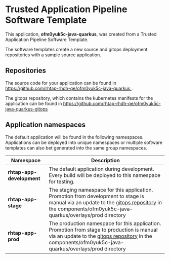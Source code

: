 # Trusted Application Pipeline Software Template

This application, **ofm0yuk5c-java-quarkus**, was created from a Trusted Application Pipeline Software Template.

The software templates create a new source and gitops deployment repositories with a sample source application. 

## Repositories

The source code for your application can be found in [https://github.com/rhtap-rhdh-qe/ofm0yuk5c-java-quarkus ](https://github.com/rhtap-rhdh-qe/ofm0yuk5c-java-quarkus ).
 
The gitops repository, which contains the kubernetes manifests for the application can be found in 
[https://github.com/rhtap-rhdh-qe/ofm0yuk5c-java-quarkus-gitops ](https://github.com/rhtap-rhdh-qe/ofm0yuk5c-java-quarkus-gitops ) 

## Application namespaces 

The default application will be found in the following namespaces. Applications can be deployed into unique namespaces or multiple software templates can also bet generated into the same group namespaces.  

|  Namespace   |  Description   |  
| -------- | -------- |   
| **rhtap-app-development** | The default application during development. Every build will be deployed to this namespace for testing. | 
| **rhtap-app-stage** | The staging namespace for this application. Promotion from development to stage is manual via an update to the [gitops repository](https://github.com/rhtap-rhdh-qe/ofm0yuk5c-java-quarkus-gitops ) in the components/ofm0yuk5c-java-quarkus/overlays/prod directory |  
| **rhtap-app-prod** | The production namespace for this application. Promotion from stage to production is manual via an update to the [gitops repository](https://github.com/rhtap-rhdh-qe/ofm0yuk5c-java-quarkus-gitops ) in the components/ofm0yuk5c-java-quarkus/overlays/prod directory | 